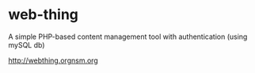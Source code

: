 # web-thing


A simple PHP-based content management tool with authentication (using mySQL db) 



http://webthing.orgnsm.org
